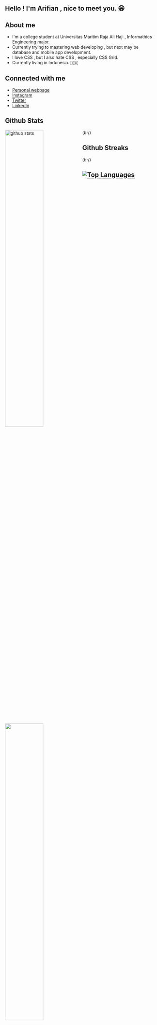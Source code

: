 ## Hello ! I'm Arifian , nice to meet you. 	:smile:

## 	 About me 
- I'm a college student at Universitas Maritim Raja Ali Haji , Informathics Engineering major.
- Currently trying to mastering web developing , but next may be database and mobile app development. 
- I love CSS , but I also hate CSS , especially CSS Grid. 
- Currently living in Indonesia. :indonesia:

## Connected with me 
- [Personal webpage](https://arifian853.github.io)
- [Instagram](https://www.instagram.com/arifiansaputra_/)
- [Twitter](https://twitter.com/ArifianSaputra1)
- [LinkedIn](https://www.linkedin.com/in/arifian-saputra-08135a178/)

## Github Stats
<img src="https://github-readme-stats.vercel.app/api?username=arifian853&show_icons=true&theme=tokyonight" alt="github stats" width="50%" align="left"/> (br/)


## Github Streaks
<img src="https://github-readme-streak-stats.herokuapp.com/?user=arifian853&theme=dark" width="50%" align="left"> (br/)

## [![Top Languages](https://github-readme-stats.vercel.app/api/top-langs/?username=arifian853&layout=compact)](https://github.com/anuraghazra/github-readme-stats)

